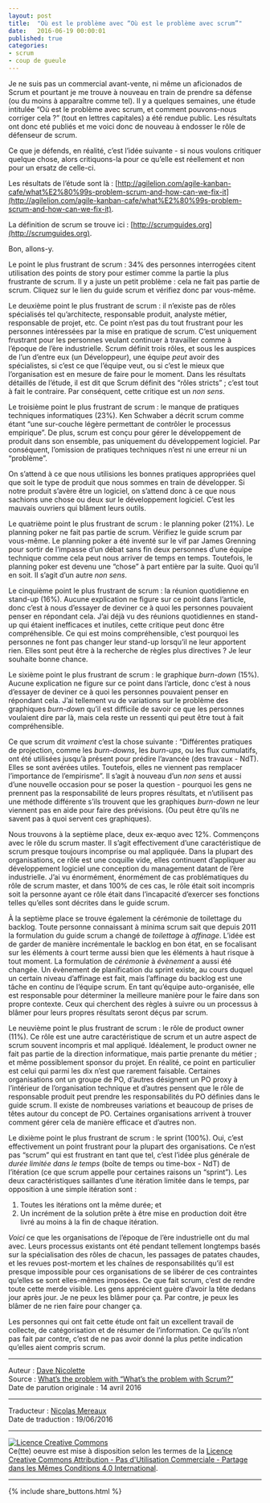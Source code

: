 ```yaml
---
layout: post
title:  "Où est le problème avec “Où est le problème avec scrum”"
date:   2016-06-19 00:00:01
published: true
categories: 
- scrum
- coup de gueule
---
```


Je ne suis pas un commercial avant-vente, ni même un aficionados de Scrum et pourtant je me trouve à nouveau en train de prendre sa défense (ou du moins à apparaître comme tel). Il y a quelques semaines, une étude intitulée “Où est le problème avec scrum, et comment pouvons-nous corriger cela ?” (tout en lettres capitales) a été rendue public. Les résultats ont donc eté publiés et me voici donc de nouveau à endosser le rôle de défenseur de scrum.

Ce que je défends, en réalité, c’est l’idée suivante - si nous voulons critiquer quelque chose, alors critiquons-la pour ce qu’elle est réellement et non pour un ersatz de celle-ci.

Les résultats de l’étude sont là : [http://agilelion.com/agile-kanban-cafe/what%E2%80%99s-problem-scrum-and-how-can-we-fix-it](http://agilelion.com/agile-kanban-cafe/what%E2%80%99s-problem-scrum-and-how-can-we-fix-it).

La définition de scrum se trouve ici : [http://scrumguides.org](http://scrumguides.org).

Bon, allons-y.

Le point le plus frustrant de scrum : 34% des personnes interrogées citent utilisation des points de story pour estimer comme la partie la plus frustrante de scrum. Il y a juste un petit problème : cela ne fait pas partie de scrum. Cliquez sur le lien du guide scrum et vérifiez donc par vous-même.

Le deuxième point le plus frustrant de scrum : il n’existe pas de rôles spécialisés tel qu’architecte, responsable produit, analyste métier, responsable de projet, etc. Ce point n’est pas du tout frustrant pour les personnes intéressées par la mise en pratique de scrum. C’est uniquement frustrant pour les personnes veulant continuer à travailler comme à l’époque de l’ère industrielle. Scrum définit trois rôles, et sous les auspices de l’un d’entre eux (un Développeur), une équipe _peut_ avoir des spécialistes, si c’est ce que l’équipe veut, ou si c’est le mieux que l’organisation est en mesure de faire pour le moment. Dans les résultats détaillés de l’étude, il est dit que Scrum définit des “rôles stricts” ; c’est tout à fait le contraire. Par conséquent, cette critique est un _non sens_.

Le troisième point le plus frustrant de scrum : le manque de pratiques techniques informatiques (23%). Ken Schwaber a décrit scrum comme étant “une sur-couche légère permettant de contrôler le processus empirique”. De plus, scrum est conçu pour gérer le développement de produit dans son ensemble, pas uniquement du développement logiciel. Par conséquent, l’omission de pratiques techniques n’est ni une erreur ni un “problème”.

On s’attend à ce que nous utilisions les bonnes pratiques appropriées quel que soit le type de produit que nous sommes en train de développer. Si notre produit s’avère être un logiciel, on s’attend donc à ce que nous sachions une chose ou deux sur le développement logiciel. C’est les mauvais ouvriers qui blâment leurs outils.

Le quatrième point le plus frustrant de scrum : le planning poker (21%). Le planning poker ne fait pas partie de scrum. Vérifiez le guide scrum par vous-même. Le planning poker a été inventé sur le vif par James Grenning pour sortir de l’impasse   d’un débat sans fin deux personnes d’une équipe technique comme cela peut nous arriver de temps en temps. Toutefois, le planning poker est devenu une “chose” à part entière par la suite. Quoi qu’il en soit. Il s’agit d’un autre _non sens_.

Le cinquième point le plus frustrant de scrum : la réunion quotidienne en stand-up (16%). Aucune explication ne figure sur ce point dans l’article, donc c’est à nous d’essayer de deviner ce à quoi les personnes pouvaient penser en répondant cela. J’ai déjà vu des réunions quotidiennes en stand-up qui étaient inefficaces et inutiles, cette critique peut donc être compréhensible. Ce qui est moins compréhensible, c’est pourquoi les personnes ne font pas changer leur stand-up lorsqu’il ne leur apportent rien. Elles sont peut être à la recherche de règles plus directives ? Je leur souhaite bonne chance.

Le sixième point le plus frustrant de scrum : le graphique _burn-down_ (15%). Aucune explication ne figure sur ce point dans l’article, donc c’est à nous d’essayer de deviner ce à quoi les personnes pouvaient penser en répondant cela. J’ai tellement vu de variations sur le problème des graphiques _burn-down_ qu’il est difficile de savoir ce que les personnes voulaient dire par là, mais cela reste un ressenti qui peut être tout à fait compréhensible.

Ce que scrum dit _vraiment_ c’est la chose suivante : “Différentes pratiques de projection, comme les _burn-downs_, les _burn-ups_, ou les flux cumulatifs, ont été utilisées jusqu’à présent pour prédire l’avancée (des travaux - NdT). Elles se sont avérées utiles. Toutefois, elles ne viennent pas remplacer l’importance de l’empirisme”. Il s’agit à nouveau d’un _non sens_ et aussi d’une nouvelle occasion pour se poser la question - pourquoi les gens ne prennent pas la responsabilité de leurs propres résultats, et n’utilisent pas une méthode différente s’ils trouvent que les graphiques _burn-down_ ne leur viennent pas en aide pour faire des prévisions. (Ou peut être qu’ils ne savent pas à quoi servent ces graphiques).

Nous trouvons à la septième place, deux ex-æquo avec 12%. Commençons avec le rôle du scrum master. Il s’agit effectivement d’une caractéristique de scrum presque toujours incomprise ou mal appliquée. Dans la plupart des organisations, ce rôle est une coquille vide, elles continuent d’appliquer au développement logiciel une conception du management datant de l’ère industrielle. J’ai vu énormément, énormément de cas problématiques du rôle de scrum master, et dans 100% de ces cas, le rôle était soit incompris soit la personne ayant ce rôle était dans l’incapacité d’exercer ses fonctions telles qu’elles sont décrites dans le guide scrum.

À la septième place se trouve également la cérémonie de toilettage du backlog. Toute personne connaissant à minima scrum sait que depuis 2011 la formulation du guide scrum a changé de _toilettage_ à _affinage_. L’idée est de garder de manière incrémentale le backlog en bon état, en se focalisant sur les éléments à court terme aussi bien que les éléments à haut risque à tout moment. La formulation de _cérémonie_ à _évènement_ a aussi été changée. Un évènement de planification du sprint existe, au cours duquel un certain niveau d’affinage est fait, mais l’affinage du backlog est une tâche en continu de l’équipe scrum. En tant qu’équipe auto-organisée, elle est responsable pour déterminer la meilleure manière pour le faire dans son propre contexte. Ceux qui cherchent des règles à suivre ou un processus à blâmer pour leurs propres résultats seront déçus par scrum.

Le neuvième point le plus frustrant de scrum : le rôle de product owner (11%). Ce rôle est une autre caractéristique de scrum et un autre aspect de scrum souvent incompris et mal appliqué. Idéalement, le product owner ne fait pas partie de la direction informatique, mais partie prenante du métier ; et même possiblement sponsor du projet. En réalité, ce point en particulier est celui qui parmi les dix n’est que rarement faisable. Certaines organisations ont un groupe de PO, d’autres désignent un PO proxy à l’intérieur de l’organisation technique et d’autres pensent que le rôle de responsable produit peut prendre les responsabilités du PO définies dans le guide scrum. Il existe de nombreuses variations et beaucoup de prises de têtes autour du concept de PO. Certaines organisations arrivent à trouver comment gérer cela de manière efficace et d’autres non.

Le dixième point le plus frustrant de scrum : le sprint (100%). Oui, c’est effectivement un point frustrant pour la plupart des organisations. Ce n’est pas “scrum” qui est frustrant en tant que tel, c’est l’idée plus générale de _durée limitée dans le temps_ (boîte de temps ou time-box - NdT) de l’itération (ce que scrum appelle pour certaines raisons un “sprint”). Les deux caractéristiques saillantes d’une itération limitée dans le temps, par opposition à une simple itération sont :

1. Toutes les itérations ont la même durée; et
2. Un incrément de la solution prête à être mise en production doit être livré au moins à la fin de chaque itération.

_Voici_ ce que les organisations de l’époque de l’ère industrielle ont du mal avec. Leurs processus existants ont été pendant tellement longtemps basés sur la spécialisation des rôles de chacun, les passages de patates chaudes, et les revues post-mortem et les chaînes de responsabilités qu’il est presque impossible pour ces organisations de se libérer de ces contraintes qu’elles se sont elles-mêmes imposées. Ce que fait scrum, c’est de rendre toute cette merde visible. Les gens apprécient guère d’avoir la tête dedans jour après jour. Je ne peux les blâmer pour ça. Par contre, je peux les blâmer de ne rien faire pour changer ça.

Les personnes qui ont fait cette étude ont fait un excellent travail de collecte, de catégorisation et de résumer de l’information. Ce qu’ils n’ont pas fait par contre, c’est de ne pas avoir donné la plus petite indication qu’elles aient compris scrum.  

---
Auteur : [Dave Nicolette](https://davenicolette.wordpress.com/about/)  
Source : [What’s the problem with “What’s the problem with Scrum?”](http://neopragma.com/index.php/2016/04/14/whats-the-problem-with-whats-the-problem-with-scrum/)  
Date de parution originale : 14 avril 2016  

---
Traducteur : [Nicolas Mereaux](http://www.les-traducteurs-agiles.org/traducteurs/)  
Date de traduction : 19/06/2016  

---

<a rel="license" href="http://creativecommons.org/licenses/by-nc-sa/4.0/"><img alt="Licence Creative Commons" style="border-width:0" src="http://i.creativecommons.org/l/by-nc-sa/4.0/88x31.png" /></a><br />Ce(tte) oeuvre est mise à disposition selon les termes de la <a rel="license" href="http://creativecommons.org/licenses/by-nc-sa/4.0/">Licence Creative Commons Attribution - Pas d'Utilisation Commerciale - Partage dans les Mêmes Conditions 4.0 International</a>.

---

{% include share_buttons.html %}
